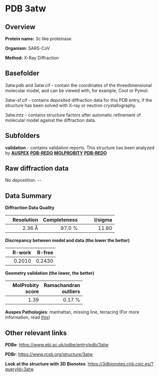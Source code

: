 # PDB 3atw

## Overview

**Protein name:** 3c like proteinase

**Organism:** SARS-CoV

**Method:** X-Ray Diffraction

## Basefolder

3atw.pdb and 3atw.cif - contain the coordinates of the threedimensional molecular model, and can be viewed with, for example, Coot or Pymol.

3atw-sf.cif - contains deposited diffraction data for this PDB entry, if the structure has been solved with X-ray or neutron crystallography.

3atw.mtz - contains structure factors after automatic refinement of molecular model against the diffraction data.

## Subfolders





**validation** - contains validation reports. This structure has been analyzed by [**AUSPEX**](https://github.com/thorn-lab/coronavirus_structural_task_force/tree/master/pdb/3c_like_proteinase/SARS-CoV/3atw/validation/auspex) [**PDB-REDO**](https://github.com/thorn-lab/coronavirus_structural_task_force/tree/master/pdb/3c_like_proteinase/SARS-CoV/3atw/validation/pdb-redo) [**MOLPROBITY**](https://github.com/thorn-lab/coronavirus_structural_task_force/tree/master/pdb/3c_like_proteinase/SARS-CoV/3atw/validation/molprobity) [**PDB-REDO**](https://github.com/thorn-lab/coronavirus_structural_task_force/blob/master/pdb/3c_like_proteinase/SARS-CoV/3atw/validation/Xtriage_output.log) 

## Raw diffraction data

No depostition. --<br> 

## Data Summary
**Diffraction Data Quality**

|   | Resolution | Completeness| I/sigma |
|---|-------------:|----------------:|--------------:|
|   |2.36 Å|97.0  %|<img width=50/>11.80|

**Discrepancy between model and data (the lower the better)**

|   | **R-work**| **R-free**   
|---|-------------:|----------------:|           
||  0.2010|  0.2430|

**Geometry validation (the lower, the better)**

|   |**MolProbity<br>score**| **Ramachandran<br>outliers** 
|---|-------------:|----------------:|
||  1.39|  0.17 %|

**Auspex Pathologies**: manhattan, missing line, terracing (For more information, read [this](https://github.com/thorn-lab/coronavirus_structural_task_force/blob/master/pdb/3c_like_proteinase/SARS-CoV/3atw/validation/auspex/3atw_auspex_comments.txt))

 



## Other relevant links 
**PDBe**:  https://www.ebi.ac.uk/pdbe/entry/pdb/3atw
 
**PDBr**: https://www.rcsb.org/structure/3atw 

**Look at the structure with 3D Bionotes**: https://3dbionotes.cnb.csic.es/?queryId=3atw

